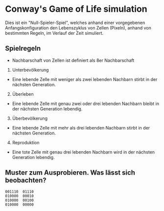 # Conway's Game of Life simulation
Dies ist ein "Null-Spieler-Spiel", welches anhand einer vorgegebenen
Anfangskonfiguration den Lebenszyklus von Zellen (Pixeln), anhand von bestimmten
Regeln, im Verlauf der Zeit simuliert.

## Spielregeln
- Nachbarschaft von Zellen ist definiert als 8er Nachbarschaft
1. Unterbevölkerung
  - Eine lebende Zelle mit weniger als zwei lebenden Nachbarn stirbt in der nächsten Generation.
2. Überleben
  - Eine lebende Zelle mit genau zwei oder drei lebenden Nachbarn bleibt in der nächsten Generation lebendig.
3. Überbevölkerung
  - Eine lebende Zelle mit mehr als drei lebenden Nachbarn stirbt in der nächsten Generation.
4. Reproduktion
  - Eine tote Zelle mit genau drei lebenden Nachbarn wird in der nächsten Generation lebendig.

## Muster zum Ausprobieren. Was lässt sich beobachten?
```
001110  01110
010000  00010
010000  00100
010000  00000
```
